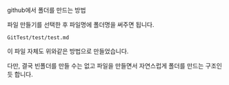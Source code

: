 github에서 폴더를 만드는 방법

파일 만들기를 선택한 후 파일명에 폴더명을 써주면 됩니다.

```
GitTest/test/test.md
```

이 파일 자체도 위와같은 방법으로 만들었습니다. 

다만, 결국 빈폴더를 만들 수는 없고 파일을 만들면서 자연스럽게 폴더를 만드는 구조인 듯 합니다. 
